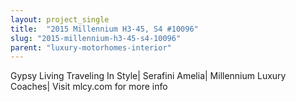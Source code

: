 ```yaml
---
layout: project_single
title:  "2015 Millennium H3-45, S4 #10096"
slug: "2015-millennium-h3-45-s4-10096"
parent: "luxury-motorhomes-interior"
---
```

Gypsy Living Traveling In Style| Serafini Amelia| Millennium Luxury Coaches| Visit mlcy.com for more info